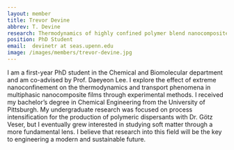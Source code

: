 ```yaml
---
layout: member
title: Trevor Devine
abbrev: T. Devine
research: Thermodynamics of highly confined polymer blend nanocomposites 
position: PhD Student
email:  devinetr at seas.upenn.edu
image: /images/members/trevor-devine.jpg
---
```


I am a first-year PhD student in the Chemical and Biomolecular department and am co-advised by Prof. Daeyeon Lee. I explore the effect of extreme nanoconfinement on the thermodynamics and transport phenomena in multiphasic nanocomposite films through experimental methods. I received my bachelor’s degree in Chemical Engineering from the University of Pittsburgh. My undergraduate research was focused on process intensification for the production of polymeric dispersants with Dr. Götz Veser, but I eventually grew interested in studying soft matter through a more fundamental lens.  I believe that research into this field will be the key to engineering a modern and sustainable future.
